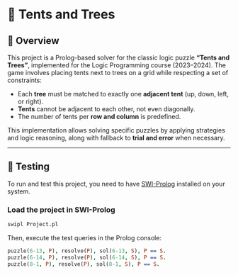 # 🌳 Tents and Trees

## 🧩 Overview

This project is a Prolog-based solver for the classic logic puzzle **“Tents and Trees”**, implemented for the Logic Programming course (2023–2024). The game involves placing tents next to trees on a grid while respecting a set of constraints:

- Each **tree** must be matched to exactly one **adjacent tent** (up, down, left, or right).
- **Tents** cannot be adjacent to each other, not even diagonally.
- The number of tents per **row and column** is predefined.

This implementation allows solving specific puzzles by applying strategies and logic reasoning, along with fallback to **trial and error** when necessary.

---

## 🧪 Testing

To run and test this project, you need to have [SWI-Prolog](https://www.swi-prolog.org/Download.html) installed on your system.

### Load the project in SWI-Prolog

```bash
swipl Project.pl
```

Then, execute the test queries in the Prolog console:

```prolog
puzzle(6-13, P), resolve(P), sol(6-13, S), P == S.
puzzle(6-14, P), resolve(P), sol(6-14, S), P == S.
puzzle(8-1, P), resolve(P), sol(8-1, S), P == S.
```
